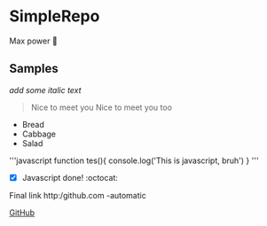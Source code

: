 # SimpleRepo

Max power :rocket:

## Samples

*add some italic text*

>Nice to meet you
>Nice to meet you too

* Bread
* Cabbage
* Salad

'''javascript
function tes(){
  console.log('This is javascript, bruh')
}
'''
- [x] Javascript done! :octocat:

Final link
http:/github.com -automatic

[GitHub](http:/github.com)
